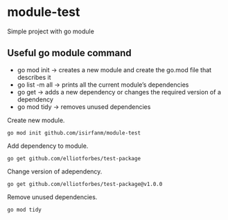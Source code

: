 # module-test
Simple project with go module

## Useful go module command

- go mod init -> creates a new module and create the go.mod file that describes it
- go list -m all -> prints all the current module’s dependencies
- go get -> adds a new dependency or changes the required version of a dependency
- go mod tidy -> removes unused dependencies

Create new module.

```
go mod init github.com/isirfanm/module-test
```

Add dependency to module.

```
go get github.com/elliotforbes/test-package
```

Change version of adependency.

```
go get github.com/elliotforbes/test-package@v1.0.0
```

Remove unused dependencies.

```
go mod tidy
```
